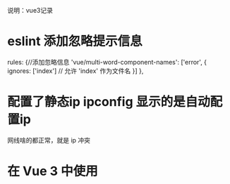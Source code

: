 说明：vue3记录

# eslint 添加忽略提示信息

rules: {//添加忽略信息
'vue/multi-word-component-names': ['error', {
ignores: ['index'] // 允许 'index' 作为文件名
}]
},

# 配置了静态ip ipconfig 显示的是自动配置ip

网线啥的都正常，就是 ip 冲突

# 在 Vue 3 中使用 <script setup> 语法时，确实不需要显式地在 components 选项中注册组件

# <router-view /> 是 Vue Router 内置的全局组件，不需要显式导入。它会自动从 Vue Router 库中导入并使用。下面是完整的实现步骤，不需要导入 <router-view />

# ref 和 reactive区别

访问值：ref用 访问值.value，而reactive直接访问值。
简单与复杂：用于ref简单类型和单个对象/数组，用于reactive具有多个反应属性的更复杂的对象。

# 旋转个角度（css）

transform: rotate(-45deg);

# 通常支持的格式包括 MP4、WebM 和 Ogg。

# 跳转到页面指定锚点位置

一、触发和跳转在同一页面1.要跳转的页面设置锚点 <section id="fc"></section>
css:
section {
padding-top: 122px;
/_ 这个值应等于或大于你的 header 高度 _/
margin-top: -122px;
/_ 同样的值但为负 _/
}
触发的链接：

<ul class="child">
  <li v-for="({ childName, childLink }, i) in child" :key="i">
      <a :href= 'childLink'  @click="handleClick()">{{ childName }}</a> 
  </li>
</ul>

2.使用 JavaScript 进行平滑滚动

<ul>
  <li><a href="#" @click="scrollToSection('showcase')">风采</a></li>
  <!-- 其他页脚链接 -->
</ul>
js：
scrollToSection(sectionId) {
  const element = document.getElementById(sectionId);//锚点视口高
  const headerOffset = document.querySelector('.header').offsetHeight;
  const elementPosition = element.getBoundingClientRect().top;//窗口高
  const offsetPosition = elementPosition + window.pageYOffset - headerOffset;
  //减去固定的 header 高度
  window.scrollTo({
    top: offsetPosition,
    behavior: 'smooth'//平滑移动
  });
}
二、触发和锚点不在同一页面（router-link ）
触发：
<ul class="child">
  <li v-for="({ childName, childLink }, i) in child" :key="i">
      <router-link :to="{ path: '/home', hash: childLink }">{{ childName }}</router-link>
  </li>
</ul>
路由：routes index.js
scrollBehavior(to, from, savedPosition) {
  if (to.hash) {
    const header = document.querySelector('.header');
    const headerOffset = header ? header.offsetHeight : 0;
    const element = document.querySelector(to.hash);
    console.log('hash---', element)
    if (element) {
      const elementPosition = element.getBoundingClientRect().top + window.pageYOffset;
      const offsetPosition = elementPosition - headerOffset;

      return window.scrollTo({
        top: offsetPosition,
        behavior: 'smooth'
      });
    }

}
return { x: 0, y: 0 };
}

# 动态拼接url

<ul>
    <li v-for="({ img, name }, index) in partners" :key="index">
      <img :src="getImagePath(img)" alt="">
      <span>{{ name }}</span>
    </li>
  </ul>
  const partners = ref([
      { img: 'hw', name: '华为' },
      { img: 'njyd', name: '南京邮电大学' }
    ]);

    const getImagePath = (img) => {
      return new URL(`../assets/images/public/${img}.jpg`,import.meta.url).href;
    };

直接拼接找不到图片
原因:路径问题：
相对路径可能无法正确解析，尤其是在使用 Webpack 或 Vite 等模块捆绑器时，它们需要以特定方式处理资产路径。

构建过程：
在构建过程中，静态资产的相对路径可能会发生变化。使用require或import.meta.url可确保正确解析路径。

# 二维码中间的图片不能超过二维码的30%

有没异型二维码中间是空的

# 大多数 GPU 的设计温度可达 85°C

# 去除nav hover时文字边框

el-dropdown-link:hover,
.el-dropdown-link:focus,
.el-dropdown-link:active {/\*_用于初始化_/
border: none;/_ 在 hover 状态下去除边框 _/
outline: none;/_ 确保没有 outline _/
text-decoration: none;/_ 确保没有文本装饰 _/
}

# src/assest/images/img.png 无法直接加载问题（或静态资源放到根目录 public 中）

使用 @ 符号作为别名路径会导致无法正确解析图片路径。Vite 中对于静态资源的路径处理，应该使用相对路径或通过 new URL 的方式来生成图片路径。

<ul>
    <li v-for="(item, index) in jsonData" :key="index">
        <div>{{ item.title }}</div>
        <div>{{ item.content }}</div>
        <div><img :src="getImageUrl(item.imgName)" alt="" style="width: 50px;height: 50px;"></div>
    </li>
</ul>
1.import alData from '@/assets/images/home/content-3/anli.json' //import 方式导入
2.const loadJsonData = async () => { //接口方式加载 json 文件
try {
    const response = await fetch('/src/assets/images/home/content-3/anli.json');
    jsonData.value = await response.json();
  } catch (error) {
    console.error('JSON 文件加载失败:', error);
  }
},

      const getImageUrl = (fileName) => {//开发环境，生产环境都可以正常加载 src/assest 中静态图片
          // 动态导入图片文件
          return new URL(`../assets/images/home/content-3/${fileName}`, import.meta.url).href;
      }

# 箭头函数

在 JavaScript 中，当使用箭头函数并加上花括号 {} 时，必须显式地使用 return 语句返回值。如果不使用 return 语句，函数将返回 undefined。因此，在使用花括号时，需要确保正确返回计算的值。

# svg 修改颜色

直接在 <path> 元素上使用 fill 属性
直接在 <path> 元素上使用 stroke 属性

# 可以在 main.js 中根据路由条件加载不同的全局样式

const adminPaths = ['/admin', '/dashboard', '/settings'];

router.beforeEach((to, from, next) => {
if (adminPaths.some(path => to.path.startsWith(path))) {
require('@/assets/admin.scss');
} else {
require('@/assets/web.scss');
}
next();
})

# password 添加显隐密码谷歌会自动填充密码并改变样式

autocomplete="new-password"即可。

1.使用element中el-input自带的属性auto-complete（版本二可用）,但是值不能按照官网而要改成new-password。2.使用el-input组件的只读属性（是否）readonly，开始要input框为只读，readonly = "true"。3.注册聚焦事件focus，控制readonly的属性值（true，false）
<el-form-item>
<el-input
v-model="form.password"
auto-complete="new-password"
:readonly="readonlyFlay"
show-password
@focus="handlerIptClick"
/>
</el-form-item>
const readonlyFlay = ref(true)
handlerIpClick() {
readonlyFlay.value = false
}

# el-tree 点击下拉三角背景变成白色
